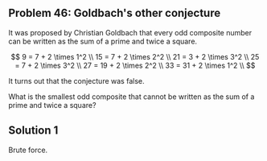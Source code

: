 ## Problem 46: Goldbach's other conjecture

It was proposed by Christian Goldbach that every odd composite number can be
written as the sum of a prime and twice a square.

$$
9 = 7 + 2 \times 1^2 \\
15 = 7 + 2 \times 2^2 \\
21 = 3 + 2 \times 3^2 \\
25 = 7 + 2 \times 3^2 \\
27 = 19 + 2 \times 2^2 \\
33 = 31 + 2 \times 1^2 \\
$$

It turns out that the conjecture was false.

What is the smallest odd composite that cannot be written as the sum of a
prime and twice a square?


## Solution 1

Brute force.
